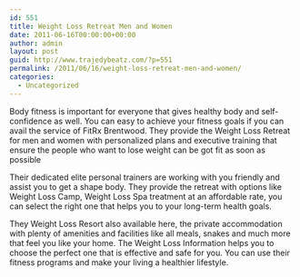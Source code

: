 ```yaml
---
id: 551
title: Weight Loss Retreat Men and Women
date: 2011-06-16T00:00:00+00:00
author: admin
layout: post
guid: http://www.trajedybeatz.com/?p=551
permalink: /2011/06/16/weight-loss-retreat-men-and-women/
categories:
  - Uncategorized
---
```

Body fitness is important for everyone that gives healthy body and self-confidence as well. You can easy to achieve your fitness goals if you can avail the service of FitRx Brentwood. They provide the Weight Loss Retreat for men and women with personalized plans and executive training that ensure the people who want to lose weight can be got fit as soon as possible

Their dedicated elite personal trainers are working with you friendly and assist you to get a shape body. They provide the retreat with options like Weight Loss Camp, Weight Loss Spa treatment at an affordable rate, you can select the right one that helps you to your long-term health goals.

They Weight Loss Resort also available here, the private accommodation with plenty of amenities and facilities like all meals, snakes and much more that feel you like your home. The Weight Loss Information helps you to choose the perfect one that is effective and safe for you. You can use their fitness programs and make your living a healthier lifestyle.